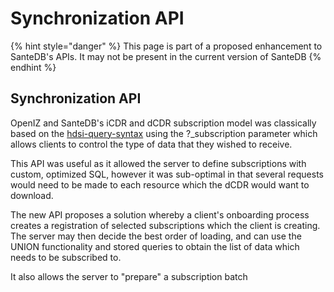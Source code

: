 # Synchronization API

{% hint style="danger" %}
This page is part of a proposed enhancement to SanteDB's APIs. It may not be present in the current version of SanteDB
{% endhint %}

## Synchronization API

OpenIZ and SanteDB's iCDR and dCDR subscription model was classically based on the [hdsi-query-syntax](hdsi-query-syntax/ "mention") using the ?\_subscription parameter which allows clients to control the type of data that they wished to receive.&#x20;

This API was useful as it allowed the server to define subscriptions with custom, optimized SQL, however it was sub-optimal in that several requests would need to be made to each resource which the dCDR would want to download.&#x20;

The new API proposes a solution whereby a client's onboarding process creates a registration of selected subscriptions which the client is creating. The server may then decide the best order of loading, and can use the UNION functionality and stored queries to obtain the list of data which needs to be subscribed to.&#x20;

It also allows the server to "prepare" a subscription batch&#x20;
